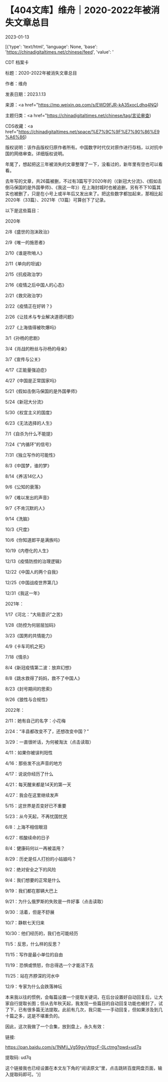 # 【404文库】维舟｜2020-2022年被消失文章总目

2023-01-13

[{'type': 'text/html', 'language': None, 'base': 'https://chinadigitaltimes.net/chinese/feed', 'value': '

CDT 档案卡

标题：2020-2022年被消失文章总目

作者：维舟

发表日期：2023.1.13

来源：<a href="https://mp.weixin.qq.com/s/EWD9FJR-kA35xocLdhq4NQ)

主题归类：<a href="https://chinadigitaltimes.net/chinese/tag/言论审查)

CDS收藏：<a href="https://chinadigitaltimes.net/space/%E7%9C%9F%E7%90%86%E9%A6%86)

版权说明：该作品版权归原作者所有。中国数字时代仅对原作进行存档，以对抗中国的网络审查。详细版权说明。





年尾了，想起把这三年被消失的文章整理了一下，没看过的，新年里有空也可以看看。

去年写的文章，共26篇被删，不过有3篇写于2020年的（《新冠大分流》、《假如击倒马保国的是外国拳师》、《我这一年》）在上海封城时也被追删，另有不下10篇其实也被删了，只是在小号上或半年后又发出来了。把这些数字都加起来，那相比起2020年（33篇）、2021年（13篇）可算创下了记录。

以下是这些篇目：

2020年

2/8《盛世的泡沫政治》

2/9《唯一的施恩者》

2/10《谁是吹哨人》

2/11《单向的坦诚》

2/15《抗疫政治学》

2/16《疫情之后中国人的心态》

2/21《救灾政治学》

2/22《疫情正在好转？》

2/26《让技术与专业解决道德问题》

2/27《上海值得被吹爆吗》

3/1《孙杨的悲剧》

3/4《肖战的粉丝与孙杨的母亲》

3/7《宣传与公关》

4/17《正能量强迫症》

4/27《中国是正常国家吗》

5/21《假如击倒马保国的是外国拳师》

5/24《新冠大分流》

5/30《权宜主义的国度》

6/23《无法选择的人生》

7/1《自杀为什么不能提》

7/24《“内循环”的信号》

7/31《独立写作的可能性》

8/3《中国梦，谁的梦》

8/14《养活14亿人》

9/6《公知的衰落》

9/7《难以发出的声音》

9/7《不肯沉默的人》

9/14《洗脑》

10/3《尺度》

10/6《你知道郎平是满族吗》

10/19《内卷化的人生》

12/13《疫情防控的治理逻辑》

12/22《中国人的两个自我》

12/25《中国战疫世界第几》

12/31《我这一年》

2021年：

1/17《河北：“大局意识”之苦》

1/28《防控为何层层加码》

3/23《国男的共情能力》

4/9《卡车司机之死》

7/18《情杀》

8/4《新冠疫情第二波：放弃幻想》

8/8《跳水救得了妈妈，救不了中国人》

8/23《封号期间的思索》

9/26《狼性与合规性》

2022年：

2/11：她有自己的名字：小花梅

2/24：“丰县都改变不了，还想改变中国？”

3/29：一直很听话，为何被淘汰（点击读取）

4/11：如果你被误判阳性

4/16：那些发不出声音的地方

4/17：说说你经历了什么

4/21：每天醒来都是14天的第一天

4/27：我会在这里继续发声

5/15：这世界是否变好已不重要

5/23：从今天起，不再忧国忧民

6/8：上海不相信眼泪

6/27：核酸续命的日子

8/4：健康码何以一再被滥用？

8/29：历史是任人打扮的小姑娘吗？

9/2：绝对安全之下的风险

9/4：我们想要的正常是什么

9/19：我们都在那辆大巴上

9/21：为什么俄罗斯的失败是一件好事（点击读取）

9/30：活着，但是不舒展

10/7：静默七天归来

10/30：他们经历的，我们也可能经历

11/5：反思，什么样的反思？

11/15：写作是最小单位的自由

11/19：恐惧或愤怒，你总得选一个才能活下去

11/25：站在齐脖深的河水中

12/9：专家为什么会跌落神坛

本来我以往的惯例，会每篇设置一个提取关键词，在后台设置好自动回复后，让大家自行提取长图；但从去年秋天起，我发现一些篇目的自动回复功能也被封了，试了下，已有很多篇无法提取。此前有几次，我只能一一手动回复，但如果涉及到几十篇之多，这是不堪重负的。

因此，这次我做了一个合集，放到盘上，永久有效：

链接:

https://pan.baidu.com/s/1NM\\_Vg59gyVttgcF-0Lctmg?pwd=ud7q

提取码: ud7q

这个链接我也已经设置在本文左下角的“阅读原文”里，点击跳转百度网盘页面，输入提取码即可。'}]